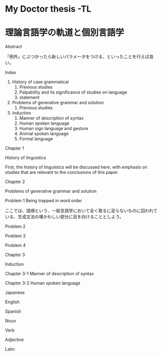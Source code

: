 # My Doctor thesis -TL

# 理論言語学の軌道と個別言語学

Abstract

「例外」にぶつかったら新しいパラメータをつける、といったことを行えば良い。

Index

1. History of case grammatical
    1. Previous studies
    2. Palpability and its significance of studies on language
    3. statement
2. Problems of generative grammar and solution
    1. Previous studies
3. Induction
    1. Manner of description of syntax
    2. Human spoken language
    3. Human sign language and gesture
    4. Animal spoken language
    5. Formal language

Chapter 1

History of linguistics

First, the history of linguistics will be discussed here, with emphasis on studies that are relevant to the conclusions of this paper.

Chapter 2

Problems of generative grammar and solution

Problem 1 Being trapped in word order

ここでは、語順という、一般言語学において全く取るに足らないものに囚われている、生成文法の嘆かわしい部分に目を向けることとしよう。

Problem 2

Problem 3

Problem 4

Chapter 3

Induction

Chapter 3-1 Manner of description of syntax

Chapter 3-2 Human spoken language

Japanese

English

Spanish

Noun

Verb

Adjective

Latin